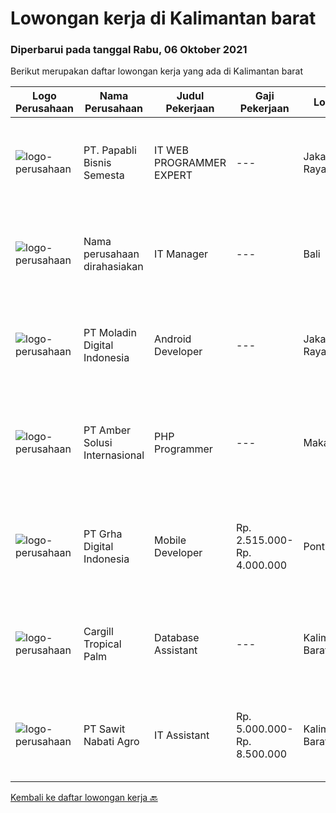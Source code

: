 
  # Lowongan kerja di Kalimantan barat

  ### Diperbarui pada tanggal Rabu, 06 Oktober 2021

  Berikut merupakan daftar lowongan kerja yang ada di Kalimantan barat

  |Logo Perusahaan | Nama Perusahaan | Judul Pekerjaan | Gaji Pekerjaan | Lokasi | Deskripsi | Tanggal diunggah | Pranala |
  | -------------- | --------------- | --------------- | --------- | --------- | -------------- | ------- | ----------- |
  |![logo-perusahaan](https://image-service-cdn.seek.com.au/5d344ccf777069ee8f651721adf0cc572a40371d/ee4dce1061f3f616224767ad58cb2fc751b8d2dc)|PT. Papabli Bisnis Semesta|IT WEB PROGRAMMER EXPERT|---|Jakarta Raya|Job Descriptions: Complete the development process according to the timeline Ensuring the validity and suitability of data for each module Testing and...|Minggu, 03 Oktober 2021|https://www.jobstreet.co.id/id/job/it-web-programmer-expert-3638116?token=0~d362c10e-c8b5-4511-8d19-51e9afb8ea6f&sectionRank=1&jobId=jobstreet-id-job-3638116|
|![logo-perusahaan](https://us.123rf.com/450wm/pavelstasevich/pavelstasevich1811/pavelstasevich181101027/112815900-stock-vector-no-image-available-icon-flat-vector.jpg?ver=6)|Nama perusahaan dirahasiakan|IT Manager|---|Bali|Pendidikan minimal S1 segala jurusan Memiliki pengetahuan mengenai PHP dan bahasa pemrograman lainnya atau menguasai jaringan Gaji negotiable...|Jumat, 01 Oktober 2021|https://www.jobstreet.co.id/id/job/it-manager-3645203?token=0~d362c10e-c8b5-4511-8d19-51e9afb8ea6f&sectionRank=2&jobId=jobstreet-id-job-3645203|
|![logo-perusahaan](https://image-service-cdn.seek.com.au/2f5d57381ccba0c9825e4d9de4faaf965d821c14/ee4dce1061f3f616224767ad58cb2fc751b8d2dc)|PT Moladin Digital Indonesia|Android Developer|---|Jakarta Raya|About The RoleWe are looking for an Android Developer to join our growing team here. Candidates will develop Android applications for phones and will...|Minggu, 26 September 2021|https://www.jobstreet.co.id/id/job/android-developer-3631432?token=0~d362c10e-c8b5-4511-8d19-51e9afb8ea6f&sectionRank=3&jobId=jobstreet-id-job-3631432|
|![logo-perusahaan](https://us.123rf.com/450wm/pavelstasevich/pavelstasevich1811/pavelstasevich181101027/112815900-stock-vector-no-image-available-icon-flat-vector.jpg?ver=6)|PT Amber Solusi Internasional|PHP Programmer|---|Makassar|PHP ProgrammerRequirements: At least 5 years of solid hands-on experience in web development Required skills: MYSQL, CSS, HTML, Javascript, PHP...|Kamis, 23 September 2021|https://www.jobstreet.co.id/id/job/php-programmer-3637594?token=0~d362c10e-c8b5-4511-8d19-51e9afb8ea6f&sectionRank=4&jobId=jobstreet-id-job-3637594|
|![logo-perusahaan](https://image-service-cdn.seek.com.au/dce5e731172ce1d9b1c4f19a96541d072359962c/ee4dce1061f3f616224767ad58cb2fc751b8d2dc)|PT Grha Digital Indonesia|Mobile Developer|Rp. 2.515.000-Rp. 4.000.000|Pontianak|Mobile Developer ditujukan pada mereka yang mempunyai spesialisasi dalam teknologi mobile. Hal itu meliputi aplikasi untuk Android, IOs, dan platform...|Jumat, 24 September 2021|https://www.jobstreet.co.id/id/job/mobile-developer-3638508?token=0~d362c10e-c8b5-4511-8d19-51e9afb8ea6f&sectionRank=5&jobId=jobstreet-id-job-3638508|
|![logo-perusahaan](https://image-service-cdn.seek.com.au/b75fdae1d106dd1769f62376b58d226fd9374ce9/ee4dce1061f3f616224767ad58cb2fc751b8d2dc)|Cargill Tropical Palm|Database Assistant|---|Kalimantan Barat|Key Responsibilities: Prepare crop production database Prepare inorganic and organic fertilizer database Prepare BBC database Compile &amp; prepare...|Sabtu, 18 September 2021|https://www.jobstreet.co.id/id/job/database-assistant-3632264?token=0~d362c10e-c8b5-4511-8d19-51e9afb8ea6f&sectionRank=6&jobId=jobstreet-id-job-3632264|
|![logo-perusahaan](https://image-service-cdn.seek.com.au/914edee7af0f14868669bc528d2e9f1eb565d65e/ee4dce1061f3f616224767ad58cb2fc751b8d2dc)|PT Sawit Nabati Agro|IT Assistant|Rp. 5.000.000-Rp. 8.500.000|Kalimantan Barat|Job Description : Carry out the development and maintenance of application systems and internet networks Carry out repairs / troubleshooting...|Rabu, 08 September 2021|https://www.jobstreet.co.id/id/job/it-assistant-3622160?token=0~d362c10e-c8b5-4511-8d19-51e9afb8ea6f&sectionRank=7&jobId=jobstreet-id-job-3622160|


  [Kembali ke daftar lowongan kerja 🔙](../README.md#daftar-lowongan-kerja)
  
